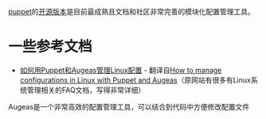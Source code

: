 [puppet](https://puppetlabs.com)的[开源版本](https://puppetlabs.com/puppet/puppet-open-source)是目前最成熟且文档和社区非常完善的模块化配置管理工具。

# 一些参考文档

* [如何用Puppet和Augeas管理Linux配置](https://linux.cn/article-4300-1.html) - 翻译自[How to manage configurations in Linux with Puppet and Augeas](http://xmodulo.com/manage-configurations-linux-puppet-augeas.html)（原网站有很多有Linux系统管理相关的FAQ文档，写得非常详细）

Augeas是一个非常高效的配置管理工具，可以结合到代码中方便修改配置文件